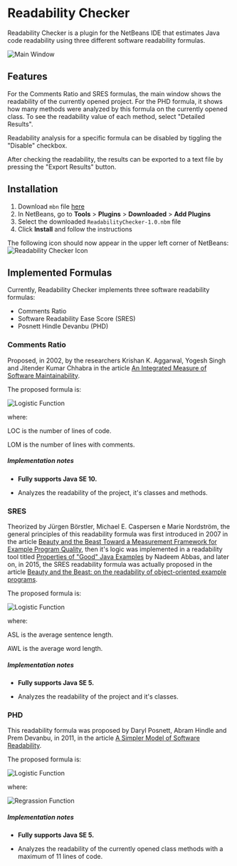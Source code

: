 # Readability Checker

Readability Checker is a plugin for the NetBeans IDE that estimates Java code readability using three different software readability formulas.

![Main Window](https://image.ibb.co/kD8aBp/rc_window.png "Readability Checker Main Window")

## Features

For the Comments Ratio and SRES formulas, the main window shows the readability of the currently opened project. For the PHD formula, it shows how many methods were analyzed by this formula on the currently opened class. To see the readability value of each method, select "Detailed Results".

Readability analysis for a specific formula can be disabled by tiggling the "Disable" checkbox.

After checking the readability, the results can be exported to a text file by pressing the "Export Results" button.

## Installation

1. Download `mbn` file [here](https://we.tl/t-bn2Y11tPfJ)
2. In NetBeans, go to **Tools** > **Plugins** > **Downloaded** > **Add Plugins**
3. Select the downloaded `ReadabilityChecker-1.0.nbm` file
4. Click **Install** and follow the instructions

The following icon should now appear in the upper left corner of NetBeans: ![](https://image.ibb.co/gkTH7U/readabilitycheckericon24.png "Readability Checker Icon")

## Implemented Formulas

Currently, Readability Checker implements three software readability formulas:

* Comments Ratio
* Software Readability Ease Score (SRES)
* Posnett Hindle Devanbu (PHD)

### Comments Ratio

Proposed, in 2002, by the researchers Krishan K. Aggarwal, Yogesh Singh and Jitender Kumar Chhabra in the article [An Integrated Measure of Software Maintainability](https://ieeexplore.ieee.org/document/981648/).

The proposed formula is:

![](https://image.ibb.co/k1D6j9/Code_Cogs_Eqn_2.gif "Logistic Function")

where:

LOC is the number of lines of code.

LOM is the number of lines with comments.

##### Implementation notes

* **Fully supports Java SE 10.**

* Analyzes the readability of the project, it's classes and methods.

### SRES

Theorized by Jürgen Börstler, Michael E. Caspersen e Marie Nordström, the general principles of this readability formula was first introduced in 2007 in the article [Beauty and the Beast Toward a Measurement Framework for Example Program Quality](https://pdfs.semanticscholar.org/8c41/1a1fb987966f2020765069dc21881826e635.pdf), then it's logic was implemented in a readability tool titled [Properties of "Good" Java Examples](http://www8.cs.umu.se/education/examina/Rapporter/NadeemAbbas_v2.pdf) by Nadeem Abbas, and later on, in 2015, the SRES readability formula was actually proposed in the article [Beauty and the Beast: on the readability of object-oriented example programs](https://link.springer.com/article/10.1007/s11219-015-9267-5).

The proposed formula is:

![](https://image.ibb.co/dDyiWp/Code_Cogs_Eqn_3.gif "Logistic Function")

where:

ASL is the average sentence length.

AWL is the average word length.

##### Implementation notes

* **Fully supports Java SE 5.**

* Analyzes the readability of the project and it's classes.

### PHD

This readability formula was proposed by Daryl Posnett, Abram Hindle and Prem Devanbu, in 2011, in the article [A Simpler Model of Software Readability](https://dl.acm.org/citation.cfm?id=1985454).

The proposed formula is:

![](https://image.ibb.co/dXmRj9/Code_Cogs_Eqn_4.gif "Logistic Function")

where:

![](https://image.ibb.co/bWZwj9/Code_Cogs_Eqn_5.gif "Regrassion Function")

##### Implementation notes

* **Fully supports Java SE 5.**

* Analyzes the readability of the currently opened class methods with a maximum of 11 lines of code.
